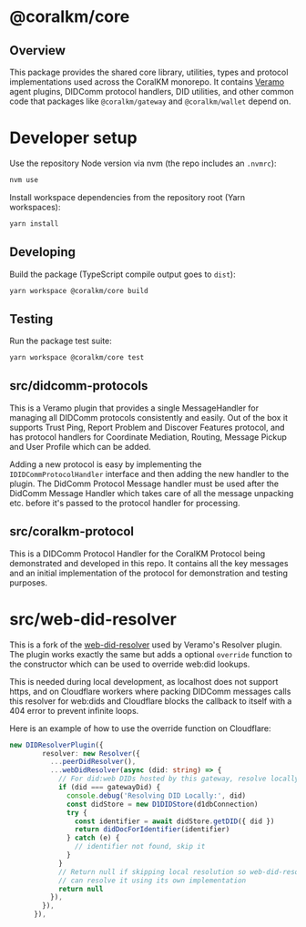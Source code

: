 # @coralkm/core

## Overview

This package provides the shared core library, utilities, types and protocol implementations used across the CoralKM monorepo. It contains [Veramo](https://veramo.io/) agent plugins, DIDComm protocol handlers, DID utilities, and other common code that packages like `@coralkm/gateway` and `@coralkm/wallet` depend on.

# Developer setup

Use the repository Node version via nvm (the repo includes an `.nvmrc`):

```bash
nvm use
```

Install workspace dependencies from the repository root (Yarn workspaces):

```bash
yarn install
```

## Developing

Build the package (TypeScript compile output goes to `dist`):

```bash
yarn workspace @coralkm/core build
```

## Testing

Run the package test suite:

```bash
yarn workspace @coralkm/core test
```

## src/didcomm-protocols

This is a Veramo plugin that provides a single MessageHandler for managing all DIDComm protocols consistently and easily. Out of the box it supports Trust Ping, Report Problem and Discover Features protocol, and has protocol handlers for Coordinate Mediation, Routing, Message Pickup and User Profile which can be added.

Adding a new protocol is easy by implementing the `IDIDCommProtocolHandler` interface and then adding the new handler to the plugin. The DidComm Protocol Message handler must be used after the DidComm Message Handler which takes care of all the message unpacking etc. before it's passed to the protocol
handler for processing.

## src/coralkm-protocol

This is a DIDComm Protocol Handler for the CoralKM Protocol being demonstrated and developed in this repo. It contains all the key messages and an initial implementation of the protocol for demonstration and testing purposes.

# src/web-did-resolver

This is a fork of the [web-did-resolver](https://github.com/decentralized-identity/web-did-resolver) used by Veramo's Resolver plugin. The plugin works exactly the same but adds a optional `override` function to the constructor which can be used to override web:did lookups.

This is needed during local development, as localhost does not support https, and on Cloudflare workers
where packing DIDComm messages calls this resolver for web:dids and Cloudflare blocks the callback to itself with a 404 error to prevent infinite loops.

Here is an example of how to use the override function on Cloudflare:

```typescript
new DIDResolverPlugin({
        resolver: new Resolver({
          ...peerDidResolver(),
          ...webDidResolver(async (did: string) => {
            // For did:web DIDs hosted by this gateway, resolve locally
            if (did === gatewayDid) {
              console.debug('Resolving DID Locally:', did)
              const didStore = new D1DIDStore(d1dbConnection)
              try {
                const identifier = await didStore.getDID({ did })
                return didDocForIdentifier(identifier)
              } catch (e) {
                // identifier not found, skip it
              }
            }
            // Return null if skipping local resolution so web-did-resolver
            // can resolve it using its own implementation
            return null
          }),
        }),
      }),
```
